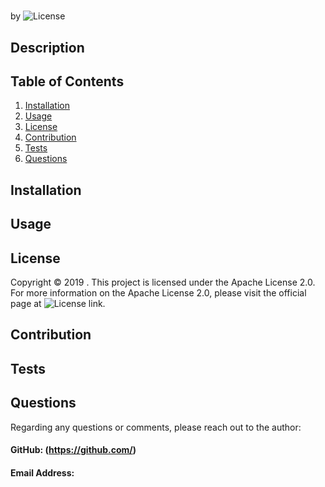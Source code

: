 # 
by 
![License](https://img.shields.io/badge/License-Apache_2.0-blue)


## Description



## Table of Contents
1. [Installation](#installation)
2. [Usage](#usage)
3. [License](#license)
4. [Contribution](#contribution)
5. [Tests](#tests)
6. [Questions](#questions)


## Installation



## Usage



## License
Copyright © 2019 . 
This project is licensed under the Apache License 2.0.
For more information on the Apache License 2.0, please visit the 
official page at ![License link](https://opensource.org/licenses/Apache-2.0).


## Contribution



## Tests



## Questions
Regarding any questions or comments, please reach out to the author:
#### GitHub:  (https://github.com/)
#### Email Address: 

